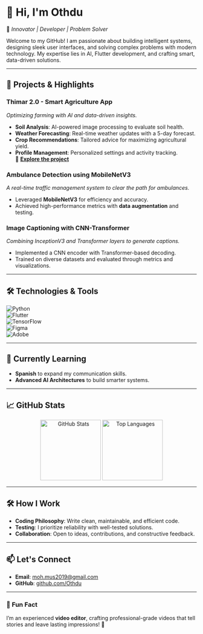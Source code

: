 # 👋 Hi, I'm **Othdu**  
🌟 _Innovator | Developer | Problem Solver_

Welcome to my GitHub! I am passionate about building intelligent systems, designing sleek user interfaces, and solving complex problems with modern technology. My expertise lies in AI, Flutter development, and crafting smart, data-driven solutions.

---

## 🚀 Projects & Highlights  
### **Thimar 2.0 - Smart Agriculture App**  
_Optimizing farming with AI and data-driven insights._  
- **Soil Analysis**: AI-powered image processing to evaluate soil health.  
- **Weather Forecasting**: Real-time weather updates with a 5-day forecast.  
- **Crop Recommendations**: Tailored advice for maximizing agricultural yield.  
- **Profile Management**: Personalized settings and activity tracking.  
🔗 **[Explore the project](https://github.com/Othdu/thimar)**  

### **Ambulance Detection using MobileNetV3**  
_A real-time traffic management system to clear the path for ambulances._  
- Leveraged **MobileNetV3** for efficiency and accuracy.  
- Achieved high-performance metrics with **data augmentation** and testing.  

### **Image Captioning with CNN-Transformer**  
_Combining InceptionV3 and Transformer layers to generate captions._  
- Implemented a CNN encoder with Transformer-based decoding.  
- Trained on diverse datasets and evaluated through metrics and visualizations.  

---

## 🛠️ Technologies & Tools  
![Python](https://img.shields.io/badge/-Python-3776AB?logo=python&logoColor=white&style=for-the-badge)  
![Flutter](https://img.shields.io/badge/-Flutter-02569B?logo=flutter&logoColor=white&style=for-the-badge)  
![TensorFlow](https://img.shields.io/badge/-TensorFlow-FF6F00?logo=tensorflow&logoColor=white&style=for-the-badge)  
![Figma](https://img.shields.io/badge/-Figma-F24E1E?logo=figma&logoColor=white&style=for-the-badge)  
![Adobe](https://img.shields.io/badge/-Adobe_Creative_Suite-DA1F26?logo=adobe&logoColor=white&style=for-the-badge)  

---

## 🌱 Currently Learning  
- **Spanish** to expand my communication skills.  
- **Advanced AI Architectures** to build smarter systems.  

---

## 📈 GitHub Stats  
<p align="center">
  <img src="https://github-readme-stats.vercel.app/api?username=Othdu&show_icons=true&theme=radical" alt="GitHub Stats" height="160px">
  <img src="https://github-readme-stats.vercel.app/api/top-langs/?username=Othdu&layout=compact&theme=radical" alt="Top Languages" height="160px">
</p>

---

## 🛠️ How I Work  
- **Coding Philosophy**: Write clean, maintainable, and efficient code.  
- **Testing**: I prioritize reliability with well-tested solutions.  
- **Collaboration**: Open to ideas, contributions, and constructive feedback.  

---

## 📫 Let's Connect  
- **Email**: [moh.mus2019@gmail.com](mailto:moh.mus2019@gmail.com)  
- **GitHub**: [github.com/Othdu](https://github.com/Othdu)  

---

### 🎨 Fun Fact  
I’m an experienced **video editor**, crafting professional-grade videos that tell stories and leave lasting impressions! 🎥  

